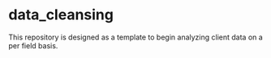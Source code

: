 # data_cleansing

This repository is designed as a template to begin analyzing client data on a per field basis. 